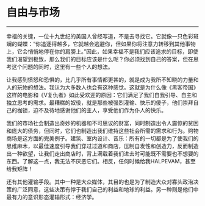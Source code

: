 # 自由与市场

------

幸福的关键，一位十九世纪的美国人曾经写道，不是去寻找它。它就像一只色彩斑斓的蝴蝶：“你追逐得越多，它就越会逃避你，但如果你将注意力转移到其他事物上，它会悄悄地停在你的肩膀上。”因此，如果幸福不是我们应该追求的目标，即使我们渴望到极致，那么我们的目标应该是什么呢？你必须找到自己的答案，但在思考这个问题的同时，这里有一些个人的想法。

让我感到愤怒和恐惧的，比几乎所有事情都更甚的，就是成为我所不知晓的力量和人的玩物的想法。我认为大多数人也会有这种感觉。这就是为什么像《黑客帝国》这样的电影和《V复仇者》如此受欢迎的原因：它们满足了我们自我引导、自主和独立思考的需求。最糟糕的奴役，就是那些被强烈灌输、快乐的傻子，他们崇拜自己的枷锁，迫不及待地感谢他们的主人，享受他们作为仆人的快乐。

我们的市场社会制造出奇妙的机器和不可思议的财富，同时制造出令人震惊的贫困和庞大的债务，但同时，它们也制造出我们维持这些社会所需的需求和行为。购物商场是这方面的完美例子。建筑、室内设计、音乐：所有的一切都是为了使我们的思维麻木，以最佳速度引导我们穿过过道和商店，压制自发性和创造力，反而制造出一种欲望，让我们走出商店时，背上满载着我们进去时可能既不需要也不想要的东西。了解这一点，我无法不厌恶它们。相反，任何时候给我HALPEVAM，甚至给我矩阵！

还有其他灌输手段。其中一种是大众媒体，其目的也是为了制造大众对寡头政治决策的广泛同意，这些决策有悖于我们自己的利益和地球的利益。另一种则是他们中最有力的意识形态灌输形式：经济学。
